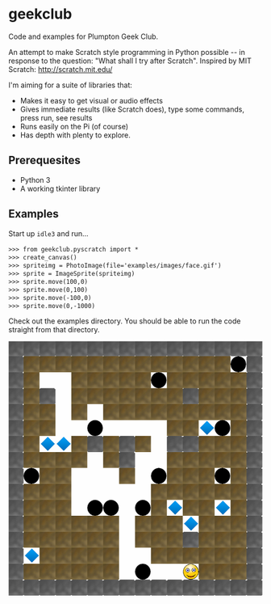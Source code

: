 geekclub
========

Code and examples for Plumpton Geek Club.

An attempt to make Scratch style programming in Python possible -- in
response to the question: "What shall I try after Scratch". Inspired by MIT Scratch: http://scratch.mit.edu/

I'm aiming for a suite of libraries that:

* Makes it easy to get visual or audio effects
* Gives immediate results (like Scratch does), type some commands, press run, see results
* Runs easily on the Pi (of course)
* Has depth with plenty to explore.

Prerequesites
-------------

* Python 3
* A working tkinter library

Examples
--------

Start up `idle3` and run...

    >>> from geekclub.pyscratch import *
    >>> create_canvas()
    >>> spriteimg = PhotoImage(file='examples/images/face.gif')
    >>> sprite = ImageSprite(spriteimg)
    >>> sprite.move(100,0)
    >>> sprite.move(0,100)
    >>> sprite.move(-100,0)
    >>> sprite.move(0,-1000)

Check out the examples directory. You should be able to run the code straight
from that directory. 

![boulder screen shot](/images/boulder.png)



